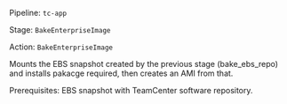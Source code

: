 Pipeline: `tc-app`

Stage: `BakeEnterpriseImage`

Action: `BakeEnterpriseImage`

Mounts the EBS snapshot created by the previous stage (bake_ebs_repo) and installs pakacge required, then creates an AMI from that.

Prerequisites: EBS snapshot with TeamCenter software repository.
